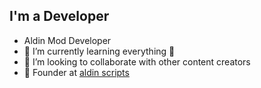 ## I'm a Developer

- Aldin Mod Developer
- 🌱 I’m currently learning everything 🤣
- 👯 I’m looking to collaborate with other content creators
- 🧭 Founder at [aldin scripts](https://discord.gg/Jbqfsscx8B)

